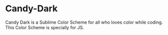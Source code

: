 # Candy-Dark
Candy Dark is a Sublime Color Scheme for all who loves color while coding. This Color Scheme is specially for JS.
